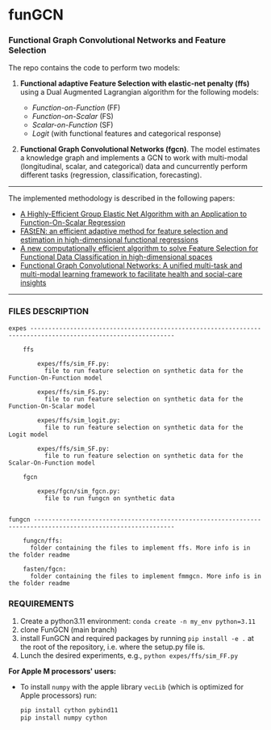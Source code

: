 # funGCN

### Functional Graph Convolutional Networks and Feature Selection

The repo contains the code to perform two models: 

1) **Functional adaptive Feature Selection with elastic-net penalty (ffs)** using a Dual Augmented Lagrangian algorithm for the following models:
    * *Function-on-Function* (FF)
    * *Function-on-Scalar* (FS)
    * *Scalar-on-Function* (SF)
    * *Logit* (with functional features and categorical response)


2) **Functional Graph Convolutional Networks (fgcn)**. 
The model estimates a knowledge graph and implements a GCN to work with multi-modal (longitudinal, scalar, and categorical) data and cuncurrently 
perform different tasks (regression, classification, forecasting).

--- 

The implemented methodology is described in the following papers:

- [A Highly-Efficient Group Elastic Net Algorithm with an Application to Function-On-Scalar Regression](https://proceedings.neurips.cc/paper/2021/hash/4d410063822cd9be28f86701c0bc3a31-Abstract.html)
- [FAStEN: an efficient adaptive method for feature selection and estimation in high-dimensional functional regressions](https://arxiv.org/abs/2303.14801)
- [A new computationally efficient algorithm to solve Feature Selection for Functional Data Classification in high-dimensional spaces](https://arxiv.org/abs/2401.05765)
- [Functional Graph Convolutional Networks: A unified multi-task and multi-modal learning framework to facilitate health and social-care insights](https://arxiv.org/abs/2403.10158)

--- 

### FILES DESCRIPTION

    expes --------------------------------------------------------------------------------------------------------------

        ffs 
        
            expes/ffs/sim_FF.py:
              file to run feature selection on synthetic data for the Function-On-Function model 

            expes/ffs/sim_FS.py:
              file to run feature selection on synthetic data for the Function-On-Scalar model
            
            expes/ffs/sim_logit.py:
              file to run feature selection on synthetic data for the Logit model

            expes/ffs/sim_SF.py:
              file to run feature selection on synthetic data for the Scalar-On-Function model
        
        fgcn 
            
            expes/fgcn/sim_fgcn.py:
              file to run fungcn on synthetic data


    fungcn -------------------------------------------------------------------------------------------------------------
        
        fungcn/ffs:
          folder containing the files to implement ffs. More info is in the folder readme
    
        fasten/fgcn:
          folder containing the files to implement fmmgcn. More info is in the folder readme
    
### REQUIREMENTS

1) Create a python3.11 environment: `conda create -n my_env python=3.11`
2) clone FunGCN (main branch)
3) install FunGCN and required packages by running ```pip install -e .``` 
at the root of the repository, i.e. where the setup.py file is.
4) Lunch the desired experiments, e.g., `python expes/ffs/sim_FF.py`

**For Apple M processors' users:**
* To install `numpy` with the apple library `vecLib` (which is optimized for Apple processors) run:
   ```dockerfile
  pip install cython pybind11
  pip install numpy cython
  ```
   
